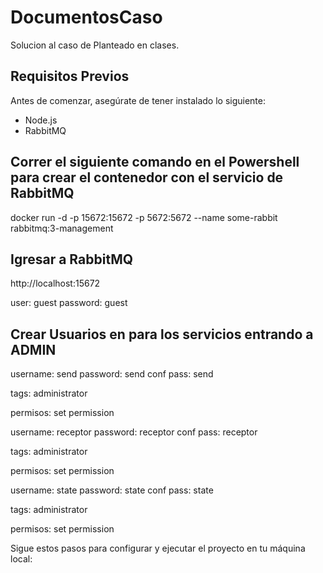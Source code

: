 # DocumentosCaso

Solucion al caso de Planteado en clases.

## Requisitos Previos

Antes de comenzar, asegúrate de tener instalado lo siguiente:
- Node.js
- RabbitMQ

## Correr el siguiente comando en el Powershell para crear el contenedor con el servicio de RabbitMQ
docker run -d -p 15672:15672 -p 5672:5672 --name some-rabbit rabbitmq:3-management

## Igresar a RabbitMQ

http://localhost:15672

user: guest
password: guest

## Crear Usuarios en para los servicios entrando a ADMIN

username: send password: send conf pass: send

tags: administrator

permisos: set permission

username: receptor password: receptor conf pass: receptor

tags: administrator

permisos: set permission

username: state password: state conf pass: state

tags: administrator

permisos: set permission

Sigue estos pasos para configurar y ejecutar el proyecto en tu máquina local:



